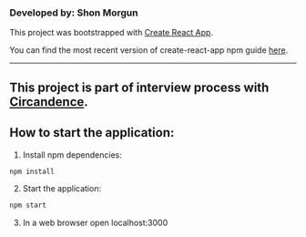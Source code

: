 ### Developed by: Shon Morgun

This project was bootstrapped with [Create React App](https://github.com/facebook/create-react-app).

You can find the most recent version of create-react-app npm guide [here](https://github.com/facebook/create-react-app/blob/master/packages/react-scripts/template/README.md).

---

## This project is part of interview process with [Circandence](https://github.com/jwncoexists/cards-coding-challenge).

## How to start the application:
1. Install npm dependencies:
```bash
npm install
```
2. Start the application:
```bash
npm start
```
3. In a web browser open localhost:3000